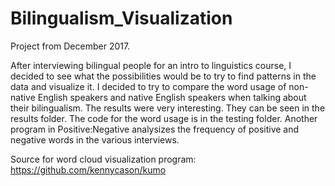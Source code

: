 # Bilingualism_Visualization

Project from December 2017.

After interviewing bilingual people for an intro to linguistics course, I decided to see what the possibilities would be 
to try to find patterns in the data and visualize it. I decided to try to compare the word usage of non-native English speakers 
and native English speakers when talking about their bilingualism. The results were very interesting. They can be seen in the 
results folder. The code for the word usage is in the testing folder. Another program in Positive:Negative analysizes the frequency of positive and negative words in the various interviews.

Source for word cloud visualization program: https://github.com/kennycason/kumo
